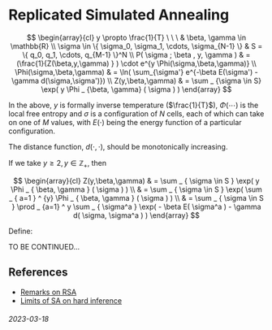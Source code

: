 Replicated Simulated Annealing
===

$$
\begin{array}{cl}
 y \propto \frac{1}{T} \ \ \   & \beta, \gamma \in \mathbb{R}  \\
\sigma \in \{ \sigma_0, \sigma_1, \cdots, \sigma_{N-1} \} & S = \{ q_0, q_1, \cdots, q_{M-1}  \}^N \\
P( \sigma ; \beta , y, \gamma ) & =  (\frac{1}{Z(\beta,y,\gamma) } ) \cdot e^{y \Phi(\sigma,\beta,\gamma)}   \\
\Phi(\sigma,\beta,\gamma) & =  \ln( \sum_{\sigma'} e^{-\beta E(\sigma') - \gamma d(\sigma,\sigma')}) \\
Z(y,\beta,\gamma) & = \sum _ {\sigma \in S} \exp( y \Phi _ {\beta, \gamma} ( \sigma ) )
\end{array}
$$


In the above,
$y$ is formally inverse temperature ($\frac{1}{T}$), $\Phi(\cdots)$ is the local free entropy and
$\sigma$ is a configuration of $N$ cells, each of which can take on one of $M$ values, with
$E(\cdot)$ being the energy function of a particular configuration.

The distance function, $d(\cdot,\cdot)$, should be monotonically increasing.


If we take $y \ge 2, y \in \mathbb{Z} _ { + }$, then

$$
\begin{array}{cl}
Z(y,\beta,\gamma) & = \sum _ { \sigma \in S } \exp( y \Phi _ { \beta, \gamma } ( \sigma ) ) \\
 & = \sum _ { \sigma \in S } \exp( \sum _ { a=1 } ^ {y} \Phi _ { \beta, \gamma } ( \sigma ) ) \\
 & = \sum _ { \sigma \in S } \prod _ {a=1} ^ y \sum _ { \sigma^a } \exp( - \beta E( \sigma^a ) - \gamma d( \sigma, \sigma^a ) )
\end{array}
$$

Define:

TO BE CONTINUED...

References
---

* [Remarks on RSA](https://github.com/abetusk/papers/blob/release/ComputationalPhysics/remarks-replicated-simulated-annealing_gripon-lowe-vermet.pdf)
* [Limits of SA on hard inference](https://github.com/abetusk/papers/blob/release/ComputationalPhysics/limits-simulated-annealing-sparse-hard-inference_angelini-ricci_tersenghi.pdf)

###### 2023-03-18
